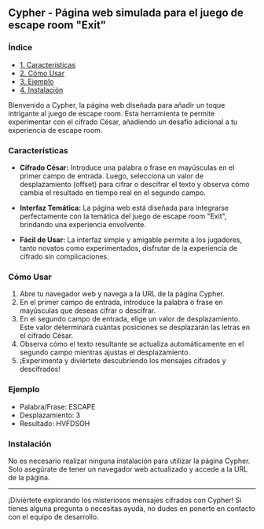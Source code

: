 ## Cypher - Página web simulada para el juego de escape room "Exit"

### Índice

- [1. Características](#características)
- [2. Cómo Usar](#cómo-usar)
- [3. Ejemplo](#ejemplo)
- [4. Instalación](#instalación)

Bienvenido a Cypher, la página web diseñada para añadir un toque intrigante al juego de escape room. Esta herramienta te permite experimentar con el cifrado César, añadiendo un desafío adicional a tu experiencia de escape room.

### Características

- **Cifrado César:** Introduce una palabra o frase en mayúsculas en el primer campo de entrada. Luego, selecciona un valor de desplazamiento (offset) para cifrar o descifrar el texto y observa cómo cambia el resultado en tiempo real en el segundo campo.

- **Interfaz Temática:** La página web está diseñada para integrarse perfectamente con la temática del juego de escape room "Exit", brindando una experiencia envolvente.

- **Fácil de Usar:** La interfaz simple y amigable permite a los jugadores, tanto novatos como experimentados, disfrutar de la experiencia de cifrado sin complicaciones.

### Cómo Usar

1. Abre tu navegador web y navega a la URL de la página Cypher.
2. En el primer campo de entrada, introduce la palabra o frase en mayúsculas que deseas cifrar o descifrar.
3. En el segundo campo de entrada, elige un valor de desplazamiento. Este valor determinará cuántas posiciones se desplazarán las letras en el cifrado César.
4. Observa cómo el texto resultante se actualiza automáticamente en el segundo campo mientras ajustas el desplazamiento.
5. ¡Experimenta y diviértete descubriendo los mensajes cifrados y descifrados!

### Ejemplo

- Palabra/Frase: ESCAPE
- Desplazamiento: 3
- Resultado: HVFDSOH

### Instalación

No es necesario realizar ninguna instalación para utilizar la página Cypher. Solo asegúrate de tener un navegador web actualizado y accede a la URL de la página.

---

¡Diviértete explorando los misteriosos mensajes cifrados con Cypher! Si tienes alguna pregunta o necesitas ayuda, no dudes en ponerte en contacto con el equipo de desarrollo.
